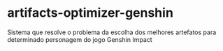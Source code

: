 # artifacts-optimizer-genshin
Sistema que resolve o problema da escolha dos melhores artefatos para determinado personagem do jogo Genshin Impact
